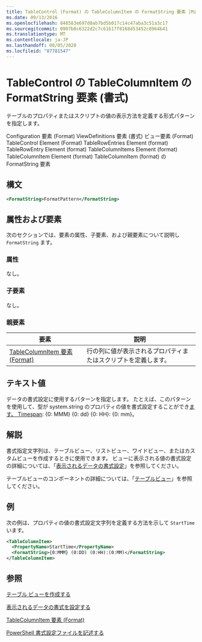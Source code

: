 ```yaml
---
title: TableControl (Format) の TableColumnItem の FormatString 要素 |Microsoft Docs
ms.date: 09/13/2016
ms.openlocfilehash: 848583e697d0ab7bd5b017c14c47aba3c51a3c17
ms.sourcegitcommit: 0907b8c6322d2c7c61b17f8168d53452c8964b41
ms.translationtype: MT
ms.contentlocale: ja-JP
ms.lasthandoff: 08/05/2020
ms.locfileid: "87781547"
---
```

# <a name="formatstring-element-for-tablecolumnitem-for-tablecontrol-format"></a>TableControl の TableColumnItem の FormatString 要素 (書式)

テーブルのプロパティまたはスクリプトの値の表示方法を定義する形式パターンを指定します。

Configuration 要素 (Format) ViewDefinitions 要素 (書式) ビュー要素 (Format) TableControl Element (Format) TableRowEntries Element (format) TableRowEntry Element (format) TableColumnItems Element (format) TableColumnItem Element (format) TableColumnItem (format) の FormatString 要素

## <a name="syntax"></a>構文

```xml
<FormatString>FormatPattern</FormatString>
```

## <a name="attributes-and-elements"></a>属性および要素

次のセクションでは、要素の属性、子要素、および親要素について説明し `FormatString` ます。

### <a name="attributes"></a>属性

なし。

### <a name="child-elements"></a>子要素

なし。

### <a name="parent-elements"></a>親要素

|要素|説明|
|-------------|-----------------|
|[TableColumnItem 要素 (Format)](./tablecolumnitem-element-for-tablecolumnitems-for-tablecontrol-format.md)|行の列に値が表示されるプロパティまたはスクリプトを定義します。|

## <a name="text-value"></a>テキスト値

データの書式設定に使用するパターンを指定します。 たとえば、このパターンを使用して、型が system.string のプロパティの値を書式設定することができ[ます。 Timespan](/dotnet/api/System.TimeSpan): {0: MMM} {0: dd} {0: HH}: {0: mm}。

## <a name="remarks"></a>解説

書式指定文字列は、テーブルビュー、リストビュー、ワイドビュー、またはカスタムビューを作成するときに使用できます。 ビューに表示される値の書式設定の詳細については、「[表示されるデータの書式設定](./formatting-displayed-data.md)」を参照してください。

テーブルビューのコンポーネントの詳細については、「[テーブルビュー](./creating-a-table-view.md)」を参照してください。

## <a name="example"></a>例

次の例は、プロパティの値の書式設定文字列を定義する方法を示して `StartTime` います。

```xml
<TableColumnItem>
  <PropertyName>StartTime</PropertyName>
  <FormatString>{0:MMM} (0:DD) (0:HH):(0:MM)</FormatString>
</TableColumnItem>
```

## <a name="see-also"></a>参照

[テーブル ビューを作成する](./creating-a-table-view.md)

[表示されるデータの書式を設定する](./formatting-displayed-data.md)

[TableColumnItem 要素 (Format)](./tablecolumnitem-element-for-tablecolumnitems-for-tablecontrol-format.md)

[PowerShell 書式設定ファイルを記述する](./writing-a-powershell-formatting-file.md)
